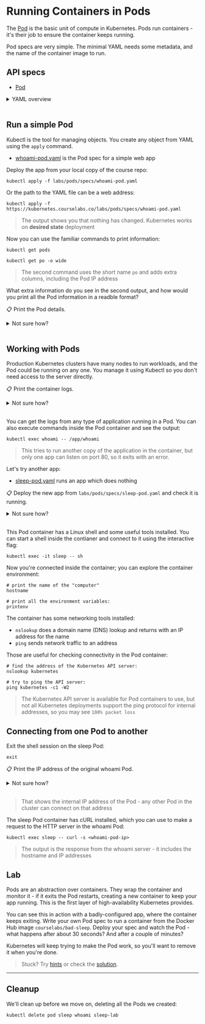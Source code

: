 # Running Containers in Pods

The [Pod](https://kubernetes.io/docs/concepts/workloads/pods/) is the basic unit of compute in Kubernetes. Pods run containers - it's their job to ensure the container keeps running.

Pod specs are very simple. The minimal YAML needs some metadata, and the name of the container image to run.


## API specs

- [Pod](https://kubernetes.io/docs/reference/kubernetes-api/workload-resources/pod-v1/)

<details>
  <summary>YAML overview</summary>

This is as simple as it gets for a Pod:

```
apiVersion: v1
kind: Pod
metadata:
  name: whoami
spec:
  containers:
    - name: app
      image: sixeyed/whoami:21.04
```

Every Kubernetes resource requires these four fields:

* `apiVersion` - resource specifications are versioned to support backwards compatibility
* `kind` - the type of the object
* `metadata` - collection of additional object data
* `name` - the name of the object

The format of the `spec` field is different for every object type. For Pods, this is the minimum you need:

* `containers`- list of containers to run in the Pod
* `name` - the name of the container
* `image` - the Docker image to run

> Indentation is important in YAML - object fields are nested with spaces. 

</details><br/>

## Run a simple Pod

Kubectl is the tool for managing objects. You create any object from YAML using the `apply` command.

- [whoami-pod.yaml](specs/whoami-pod.yaml) is the Pod spec for a simple web app

Deploy the app from your local copy of the course repo:

```
kubectl apply -f labs/pods/specs/whoami-pod.yaml
```

Or the path to the YAML file can be a web address:

```
kubectl apply -f https://kubernetes.courselabs.co/labs/pods/specs/whoami-pod.yaml
```

> The output shows you that nothing has changed. Kubernetes works on **desired state** deployment

Now you can use the familiar commands to print information:

```
kubectl get pods

kubectl get po -o wide
```

> The second command uses the short name `po` and adds extra columns, including the Pod IP address

What extra information do you see in the second output, and how would you print all the Pod information in a readble format?

📋 Print the Pod details.

<details>
  <summary>Not sure how?</summary>

```
# the get and describe commands work for all resources:
kubectl describe pod whoami
```
</details><br/>

## Working with Pods

Production Kubernetes clusters have many nodes to run workloads, and the Pod could be running on any one. You manage it using Kubectl so you don't need access to the server directly.

📋 Print the container logs.

<details>
  <summary>Not sure how?</summary>

```
kubectl logs whoami
```
</details><br/>

You can get the logs from any type of application running in a Pod. You can also execute commands inside the Pod container and see the output:

```
kubectl exec whoami -- /app/whoami
```

> This tries to run another copy of the application in the container, but only one app can listen on port 80, so it exits with an error.

Let's try another app:

- [sleep-pod.yaml](specs/sleep-pod.yaml) runs an app which does nothing

📋 Deploy the new app from `labs/pods/specs/sleep-pod.yaml` and check it is running.

<details>
  <summary>Not sure how?</summary>

```
kubectl apply -f labs/pods/specs/sleep-pod.yaml

kubectl get pods
```
</details><br/>

This Pod container has a Linux shell and some useful tools installed. You can start a shell inside the contianer and connect to it using the interactive flag:

```
kubectl exec -it sleep -- sh
```

Now you're connected inside the container; you can explore the container environment:

```
# print the name of the "computer"
hostname

# print all the environment variables:
printenv
```

The container has some networking tools installed:

- `nslookup` does a domain name (DNS) lookup and returns with an IP address for the name
- `ping` sends network traffic to an address

Those are useful for checking connectivity in the Pod container:

```
# find the address of the Kubernetes API server:
nslookup kubernetes

# try to ping the API server:
ping kubernetes -c1 -W2
```

> The Kubernetes API server is available for Pod containers to use, but not all Kubernetes deployments support the ping protocol for internal addresses, so you may see `100% packet loss`

## Connecting from one Pod to another

Exit the shell session on the sleep Pod:

```
exit
```

📋 Print the IP address of the original whoami Pod.

<details>
  <summary>Not sure how?</summary>

```
kubectl get pods -o wide whoami
```
</details><br/>

> That shows the internal IP address of the Pod - any other Pod in the cluster can connect on that address

The sleep Pod container has cURL installed, which you can use to make a request to the HTTP server in the whoami Pod:

```
kubectl exec sleep -- curl -s <whoami-pod-ip>
```

> The output is the response from the whoami server - it includes the  hostname and IP addresses

## Lab

Pods are an abstraction over containers. They wrap the container and monitor it - if it exits the Pod restarts, creating a new container to keep your app running. This is the first layer of high-availability Kubernetes provides.

You can see this in action with a badly-configured app, where the container keeps exiting. Write your own Pod spec to run a container from the Docker Hub image `courselabs/bad-sleep`. Deploy your spec and watch the Pod - what happens after about 30 seconds? And after a couple of minutes?

Kubernetes will keep trying to make the Pod work, so you'll want to remove it when you're done.

> Stuck? Try [hints](hints.md) or check the [solution](solution.md).


___
## Cleanup

We'll clean up before we move on, deleting all the Pods we created:

```
kubectl delete pod sleep whoami sleep-lab
```